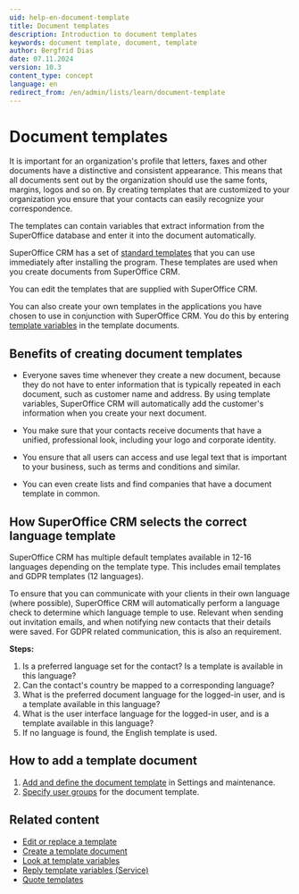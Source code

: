 ```yaml
---
uid: help-en-document-template
title: Document templates
description: Introduction to document templates
keywords: document template, document, template
author: Bergfrid Dias
date: 07.11.2024
version: 10.3
content_type: concept
language: en
redirect_from: /en/admin/lists/learn/document-template
---
```


# Document templates

It is important for an organization's profile that letters, faxes and other documents have a distinctive and consistent appearance. This means that all documents sent out by the organization should use the same fonts, margins, logos and so on. By creating templates that are customized to your organization you ensure that your contacts can easily recognize your correspondence.

The templates can contain variables that extract information from the SuperOffice database and enter it into the document automatically.

SuperOffice CRM has a set of [standard templates][2] that you can use immediately after installing the program. These templates are used when you create documents from SuperOffice CRM.

You can edit the templates that are supplied with SuperOffice CRM.

You can also create your own templates in the applications you have chosen to use in conjunction with SuperOffice CRM. You do this by entering [template variables][1] in the template documents.

## Benefits of creating document templates

* Everyone saves time whenever they create a new document, because they do not have to enter information that is typically repeated in each document, such as customer name and address. By using template variables, SuperOffice CRM will automatically add the customer's information when you create your next document.

* You make sure that your contacts receive documents that have a unified, professional look, including your logo and corporate identity.

* You ensure that all users can access and use legal text that is important to your business, such as terms and conditions and similar.

* You can even create lists and find companies that have a document template in common.

## How SuperOffice CRM selects the correct language template

SuperOffice CRM has multiple default templates available in 12-16 languages depending on the template type. This includes email templates and GDPR templates (12 languages).

To ensure that you can communicate with your clients in their own language (where possible), SuperOffice CRM will automatically perform a language check to determine which language temple to use. Relevant when sending out invitation emails, and when notifying new contacts that their details were saved. For GDPR related communication, this is also an requirement.

**Steps:**

1. Is a preferred language set for the contact? Is a template is available in this language?
2. Can the contact's country be mapped to a corresponding language?
3. What is the preferred document language for the logged-in user, and is a template available in this language?
4. What is the user interface language for the logged-in user, and is a template available in this language?
5. If no language is found, the English template is used.

## How to add a template document

1. [Add and define the document template][6] in Settings and maintenance.
1. [Specify user groups][5] for the document template.

## Related content

* [Edit or replace a template][2]
* [Create a template document][4]
* [Look at template variables][1]
* [Reply template variables (Service)][8]
* [Quote templates][7]

<!-- Referenced links -->
[1]: template-variables.md
[4]: create.md
[2]: ../admin/update-template.md
[6]: ../admin/link-template.md
[5]: ../../../admin/lists/learn/organize/user-group-filtering.md
[7]: quote-templates.md
[8]: ../../../request/reply-templates/learn/template-variables.md

<!-- Referenced images -->
